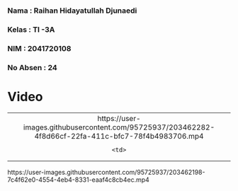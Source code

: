 ### **Nama**      : Raihan Hidayatullah Djunaedi
### **Kelas**     : TI -3A
### **NIM**       : 2041720108
### **No Absen**  : 24
# 

# Video

<table>
  <tr align="center">
    <td>
https://user-images.githubusercontent.com/95725937/203462282-4f8d66cf-22fa-411c-bfc7-78f4b4983706.mp4


    <td>
  </tr>
 </table>
 https://user-images.githubusercontent.com/95725937/203462198-7c4f62e0-4554-4eb4-8331-eaaf4c8cb4ec.mp4

